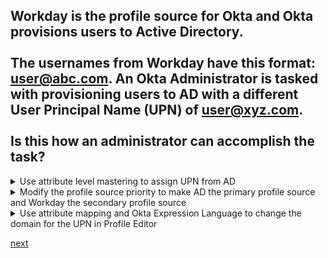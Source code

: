## Workday is the profile source for Okta and Okta provisions users to Active Directory.<br><br>The usernames from Workday have this format: user@abc.com. An Okta Administrator is tasked with provisioning users to AD with a different User Principal Name (UPN) of user@xyz.com.<br><br>Is this how an administrator can accomplish the task?

<details>
  <summary>Use attribute level mastering to assign UPN from AD</summary>
<p>
  No
</p>
</details>

<details>
  <summary>Modify the profile source priority to make AD the primary profile source and Workday the secondary profile source</summary>
<p>
  No
</p>
</details>

<details>
  <summary>Use attribute mapping and Okta Expression Language to change the domain for the UPN in Profile Editor</summary>
<p>
  Yes
</p>
</details>


[next](18.md)
